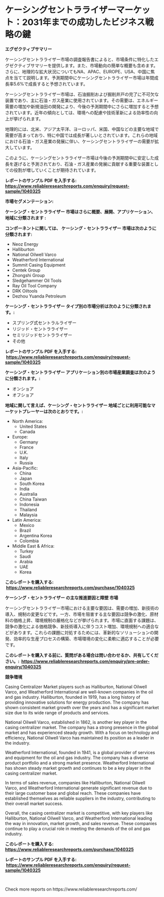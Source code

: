 <p><h1>ケーシングセントラライザーマーケット：2031年までの成功したビジネス戦略の鍵</h1></p><p><strong>エグゼクティブサマリー</strong></p>
<p><p>ケーシングセントラライザー市場の調査報告書によると、市場条件に特化したエグゼクティブサマリーを提供します。また、市場動向の簡単な概要も含めます。さらに、地理的な拡大状況についてもNA、APAC、EUROPE、USA、中国に焦点を当てて説明します。予測期間中にケーシングセントラライザー市場は年間成長率5.6%で成長すると予想されています。</p><p>ケーシングセントラライザー市場は、石油掘削および掘削井戸の完了に不可欠な装置であり、主に石油・ガス産業に使用されています。その需要は、エネルギー需要の増加や新規油田の開発により、今後の予測期間中にさらに増加すると予想されています。近年の傾向としては、環境への配慮や技術革新による効率性の向上が挙げられます。</p><p>地理的には、北米、アジア太平洋、ヨーロッパ、米国、中国などの主要な地域で需要が高まっており、特に中国では成長が著しいとされています。これらの地域における石油・ガス産業の発展に伴い、ケーシングセントラライザーの需要が拡大しています。</p><p>このように、ケーシングセントラライザー市場は今後の予測期間中に安定した成長を遂げると予測されており、石油・ガス産業の発展に貢献する重要な装置としての役割が増していくことが期待されています。</p></p>
<p><strong>レポートのサンプル PDF を入手する: <a href="https://www.reliableresearchreports.com/enquiry/request-sample/1040325">https://www.reliableresearchreports.com/enquiry/request-sample/1040325</a></strong></p>
<p><strong>市場セグメンテーション:</strong></p>
<p><strong> ケーシング・セントラライザー 市場はさらに概要、展開、アプリケーション、地域に分類されます :</strong></p>
<p><strong>コンポーネントに関しては、 ケーシング・セントラライザー 市場は次のように分類されます: &nbsp;</strong></p>
<p><ul><li>Neoz Energy</li><li>Halliburton</li><li>National Oilwell Varco</li><li>Weatherford International</li><li>Summit Casing Equipment</li><li>Centek Group</li><li>Zhongshi Group</li><li>Sledgehammer Oil Tools</li><li>Ray Oil Tool Company</li><li>DRK Oiltools</li><li>Dezhou Yuanda Petroleum</li></ul></p>
<p><strong> ケーシング・セントラライザー タイプ別の市場分析は次のように分類されます。:</strong></p>
<p><ul><li>スプリング式セントラルライザー</li><li>リジッド・セントラライザー</li><li>セミリジッドセントラライザー</li><li>その他</li></ul></p>
<p><strong>レポートのサンプル PDF を入手する: &nbsp;<a href="https://www.reliableresearchreports.com/enquiry/request-sample/1040325">https://www.reliableresearchreports.com/enquiry/request-sample/1040325</a></strong></p>
<p><strong> ケーシング・セントラライザー アプリケーション別の市場産業調査は次のように分類されます。:</strong></p>
<p><ul><li>オンショア</li><li>オフショア</li></ul></p>
<p><strong>地域に関して言えば、ケーシング・セントラライザー 地域ごとに利用可能なマーケットプレーヤーは次のとおりです。:</strong></p>
<p><ul>
    <li>
        North America:
        <ul>
            <li>United States</li>
            <li>Canada</li>
        </ul>
    </li>
    <li>
        Europe:
        <ul>
            <li>Germany</li>
            <li>France</li>
            <li>U.K.</li>
            <li>Italy</li>
            <li>Russia</li>
        </ul>
    </li>
    <li>
        Asia-Pacific:
        <ul>
            <li>China</li>
            <li>Japan</li>
            <li>South Korea</li>
            <li>India</li>
            <li>Australia</li>
            <li>China Taiwan</li>
            <li>Indonesia</li>
            <li>Thailand</li>
            <li>Malaysia</li>
        </ul>
    </li>
    <li>
        Latin America:
        <ul>
            <li>Mexico</li>
            <li>Brazil</li>
            <li>Argentina Korea</li>
            <li>Colombia</li>
        </ul>
    </li>
    <li>
        Middle East & Africa:
        <ul>
            <li>Turkey</li>
            <li>Saudi</li>
            <li>Arabia</li>
            <li>UAE</li>
            <li>Korea</li>
        </ul>
    </li>
    </ul></p>
<p><strong>このレポートを購入する: &nbsp;<a href="https://www.reliableresearchreports.com/purchase/1040325">https://www.reliableresearchreports.com/purchase/1040325</a></strong></p>
<p><strong>ケーシング・セントラライザー の主な推進要因と障壁 市場</strong></p>
<p><p>ケーシングセントラライザー市場における主要な要因は、需要の増加、新技術の導入、規制の変更などです。一方、市場を阻害する主な要因は競争の激化、原材料の価格上昇、環境規制の厳格化などが挙げられます。市場に直面する課題は、競争の激化による価格競争、新技術導入に伴うコスト増加、環境規制への適合などがあります。これらの課題に対処するためには、革新的なソリューションの開発、効率的な生産プロセスの構築、市場環境の変化に柔軟に適応することが必要です。</p></p>
<p><strong>このレポートを購入する前に、質問がある場合は問い合わせるか、共有してください。:&nbsp; <a href="https://www.reliableresearchreports.com/enquiry/pre-order-enquiry/1040325">https://www.reliableresearchreports.com/enquiry/pre-order-enquiry/1040325</a></strong></p>
<p><strong>競争環境</strong></p>
<p><p>Casing Centralizer Market players such as Halliburton, National Oilwell Varco, and Weatherford International are well-known companies in the oil and gas industry. Halliburton, founded in 1919, has a long history of providing innovative solutions for energy production. The company has shown consistent market growth over the years and has a significant market size due to its wide range of products and services.</p><p>National Oilwell Varco, established in 1862, is another key player in the casing centralizer market. The company has a strong presence in the global market and has experienced steady growth. With a focus on technology and efficiency, National Oilwell Varco has maintained its position as a leader in the industry.</p><p>Weatherford International, founded in 1941, is a global provider of services and equipment for the oil and gas industry. The company has a diverse product portfolio and a strong market presence. Weatherford International has shown steady market growth and continues to be a key player in the casing centralizer market.</p><p>In terms of sales revenue, companies like Halliburton, National Oilwell Varco, and Weatherford International generate significant revenue due to their large customer base and global reach. These companies have established themselves as reliable suppliers in the industry, contributing to their overall market success.</p><p>Overall, the casing centralizer market is competitive, with key players like Halliburton, National Oilwell Varco, and Weatherford International leading the way in innovation, market growth, and sales revenue. These companies continue to play a crucial role in meeting the demands of the oil and gas industry.</p></p>
<p><strong>このレポートを購入する: &nbsp; <a href="https://www.reliableresearchreports.com/purchase/1040325">https://www.reliableresearchreports.com/purchase/1040325</a></strong></p>
<p><strong>レポートのサンプル PDF を入手する: &nbsp;<a href="https://www.reliableresearchreports.com/enquiry/request-sample/1040325">https://www.reliableresearchreports.com/enquiry/request-sample/1040325</a></strong><strong></strong></p>
<p>&nbsp;</p>
<p>Check more reports on https://www.reliableresearchreports.com/</p>
